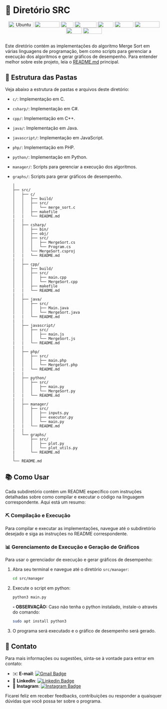 # 📂 Diretório SRC

<div align="center">
    <img align="center" height="20px" width="80px" alt="Ubuntu" src="https://img.shields.io/badge/Ubuntu-E95420?logo=ubuntu&logoColor=white"/>
    <img align="center" height="20px" width="80px" src="https://img.shields.io/badge/VS%20Code-blue?logo=visual%20studio%20code"/>
    <img align="center" height="20px" width="40px" src="https://img.shields.io/badge/c-%2300599C.svg?logo=c&logoColor=white"/>
   <img align="center" height="20px" width="70px" src="https://img.shields.io/badge/c++-%2300599C.svg?logo=c%2B%2B&logoColor=white"/>
   <img align="center" height="20px" width="50px" src="https://img.shields.io/badge/c%23-%23239120.svg?logo=csharp&logoColor=white">
   <img align="center" height="20px" width="60px" src="https://img.shields.io/badge/Java-%23ED8B00.svg?logo=openjdk&logoColor=white"/>
   <img align="center" height="20px" width="80px" src="https://img.shields.io/badge/JavaScript-F7DF1E?logo=javascript&logoColor=black"/>
   <img align="center" height="20px" width="50px" src="https://img.shields.io/badge/PHP-777BB4?logo=php&logoColor=white"/>
   <img align="center" height="20px" width="60px" src="https://img.shields.io/badge/Python-3670A0?logo=python&logoColor=ffdd54"/>
</div>

##
Este diretório contém as implementações do algoritmo Merge Sort em várias linguagens de programação, bem como scripts para gerenciar a execução dos algoritmos e gerar gráficos de desempenho. Para entender melhor sobre este projeto, leia o [README.md](../README.md) principal.

## 📁 Estrutura das Pastas

Veja abaixo a estrutura de pastas e arquivos deste diretório:
- `c/`: Implementação em C.
- `csharp/`: Implementação em C#.
- `cpp/`: Implementação em C++.
- `java/`: Implementação em Java.
- `javascript/`: Implementação em JavaScript.
- `php/`: Implementação em PHP.
- `python/`: Implementação em Python.
- `manager/`: Scripts para gerenciar a execução dos algoritmos.
- `graphs/`: Scripts para gerar gráficos de desempenho.


    ```
    │
    ├── src/
    │   ├── c/
    │   │   ├── build/
    │   │   ├── src/
    │   │   │   └── merge_sort.c
    │   │   ├── makefile
    |   |   └── README.md
    |   |
    │   ├── csharp/
    │   │   ├── bin/
    │   │   ├── obj/
    │   │   ├── src/
    │   │   │   ├── MergeSort.cs
    │   │   │   └── Program.cs
    │   │   └── MergeSort.csproj
    |   |   └── README.md
    |   |
    │   ├── cpp/
    │   │   ├── build/
    │   │   ├── src/
    │   │   │   ├── main.cpp
    │   │   │   └── MergeSort.cpp
    │   │   ├── makefile
    |   |   └── README.md
    |   |
    │   ├── java/
    │   │   ├── src/
    │   │   │   ├── Main.java
    │   │   │   └── MergeSort.java
    |   |   └── README.md
    |   |
    │   ├── javascript/
    │   │   ├── src/
    │   │   │   ├── main.js
    │   │   │   └── MergeSort.js
    |   |   └── README.md
    |   |
    │   ├── php/
    │   │   ├── src/
    │   │   │   ├── main.php
    │   │   │   └── MergeSort.php
    |   |   └── README.md
    |   |
    │   ├── python/
    │   │   ├── src/
    │   │   │   ├── main.py
    │   │   │   └── MergeSort.py
    |   |   └── README.md
    |   |
    │   ├── manager/
    │   │   ├── src/
    │   │   │   ├── inputs.py
    │   │   │   ├── executor.py
    │   │   │   └── main.py
    |   |   └── README.md
    |   |
    │   └── graphs/
    │       ├── src/
    │       │   ├── plot.py
    │       │   └── plot_utils.py
    |       └── README.md
    │
    └── README.md
    ```

## 📚 Como Usar

Cada subdiretório contém um README específico com instruções detalhadas sobre como compilar e executar o código na linguagem correspondente. Aqui está um resumo:

### ⛏ Compilação e Execução
Para compilar e executar as implementações, navegue até o subdiretório desejado e siga as instruções no README correspondente.

### 📊 Gerenciamento de Execução e Geração de Gráficos
Para usar o gerenciador de execução e gerar gráficos de desempenho:
1. Abra seu terminal e navegue até o diretório `src/manager`:
    ```bash
    cd src/manager
    ```
2. Execute o script em python:
    ```bash
    python3 main.py
    ```
    **- OBSERVAÇÃO:** Caso não tenha o python instalado, instale-o através do comando:
    ```bash
    sudo apt install python3
    ```
3. O programa será executado e o gráfico de desempenho será gerado.


## 📧 Contato

Para mais informações ou sugestões, sinta-se à vontade para entrar em contato:

- ✉️ **E-mail**: [![Gmail Badge](https://img.shields.io/badge/-dudateixeirasouza@gmail.com-c14438?style=flat-square&logo=Gmail&logoColor=white&link=mailto:dudateixeirasouza@gmail.com)](mailto:dudateixeirasouza@gmail.com)
- 💼 **LinkedIn**: [![Linkedin Badge](https://img.shields.io/badge/-LinkedIn-0e76a8?style=flat-square&logo=Linkedin&logoColor=white)](https://www.linkedin.com/in/maria-eduarda-teixeira-souza-2a2b3a254/)
- 📸 **Instagram**: [![Instagram Badge](https://img.shields.io/badge/-Instagram-e4405f?style=flat-square&logo=Instagram&logoColor=white)](https://www.instagram.com/dudat_18/)

Ficarei feliz em receber feedbacks, contribuições ou responder a quaisquer dúvidas que você possa ter sobre o programa.
